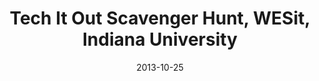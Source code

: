 ---
title: "Tech It Out Scavenger Hunt, WESit, Indiana University"
date: "2013-10-25"
location: Bloomington, Indiana
credit: Places & Spaces
images: [image01-lg.jpg, image02-lg.jpg, image03-lg.jpg]
thumbs: [image01-thb.jpg, image02-thb.jpg, image03-thb.jpg]
---
